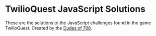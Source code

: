 # TwilioQuest JavaScript Solutions

These are the solutions to the JavaScript challenges found in the game TwilioQuest. Created by the [Dudes of 708](https://dudesof708.com).
